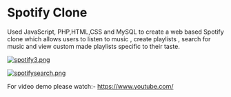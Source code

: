 # Spotify Clone

Used JavaScript, PHP,HTML,CSS and MySQL  to create a web based Spotify clone which allows users to listen to music , create playlists , search for music and view custom made playlists specific to their taste.

[![spotify3.png](https://i.postimg.cc/SN9hBG5Q/spotify3.png)](https://postimg.cc/F7h8c0Nw)

[![spotifysearch.png](https://i.postimg.cc/ncBky3yg/spotifysearch.png)](https://postimg.cc/SJQC8fNf)
 
For video demo please watch:- https://www.youtube.com/
